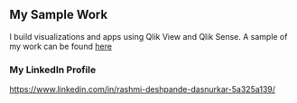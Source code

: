 ## My Sample Work

I build visualizations and apps using Qlik View and Qlik Sense. A sample of my work can be found 
[here](https://rashmicool.github.io/qlik/Portfolio_v1.pdf)


### My LinkedIn Profile
https://www.linkedin.com/in/rashmi-deshpande-dasnurkar-5a325a139/
